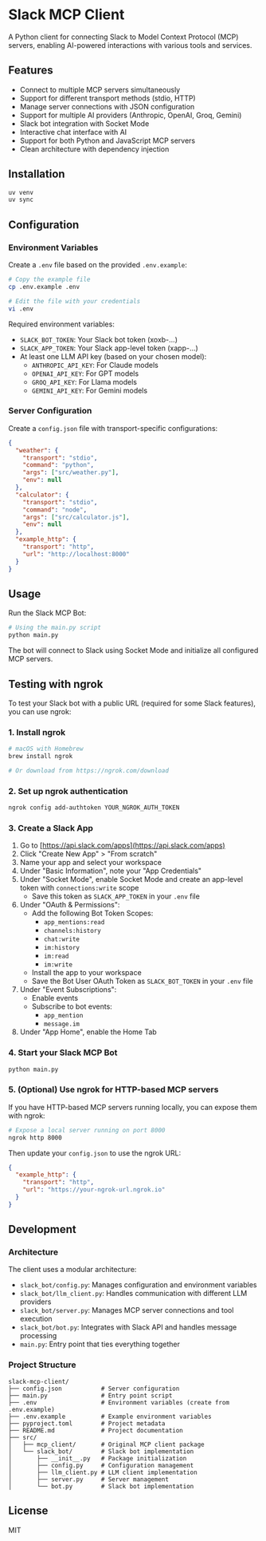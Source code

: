 # Slack MCP Client

A Python client for connecting Slack to Model Context Protocol (MCP) servers, enabling AI-powered interactions with various tools and services.

## Features

- Connect to multiple MCP servers simultaneously
- Support for different transport methods (stdio, HTTP)
- Manage server connections with JSON configuration
- Support for multiple AI providers (Anthropic, OpenAI, Groq, Gemini)
- Slack bot integration with Socket Mode
- Interactive chat interface with AI
- Support for both Python and JavaScript MCP servers
- Clean architecture with dependency injection

## Installation

```bash
uv venv
uv sync
```

## Configuration

### Environment Variables

Create a `.env` file based on the provided `.env.example`:

```bash
# Copy the example file
cp .env.example .env

# Edit the file with your credentials
vi .env
```

Required environment variables:

- `SLACK_BOT_TOKEN`: Your Slack bot token (xoxb-...)
- `SLACK_APP_TOKEN`: Your Slack app-level token (xapp-...)
- At least one LLM API key (based on your chosen model):
  - `ANTHROPIC_API_KEY`: For Claude models
  - `OPENAI_API_KEY`: For GPT models
  - `GROQ_API_KEY`: For Llama models
  - `GEMINI_API_KEY`: For Gemini models

### Server Configuration

Create a `config.json` file with transport-specific configurations:

```json
{
  "weather": {
    "transport": "stdio",
    "command": "python",
    "args": ["src/weather.py"],
    "env": null
  },
  "calculator": {
    "transport": "stdio",
    "command": "node",
    "args": ["src/calculator.js"],
    "env": null
  },
  "example_http": {
    "transport": "http",
    "url": "http://localhost:8000"
  }
}
```

## Usage

Run the Slack MCP Bot:

```bash
# Using the main.py script
python main.py
```

The bot will connect to Slack using Socket Mode and initialize all configured MCP servers.

## Testing with ngrok

To test your Slack bot with a public URL (required for some Slack features), you can use ngrok:

### 1. Install ngrok

```bash
# macOS with Homebrew
brew install ngrok

# Or download from https://ngrok.com/download
```

### 2. Set up ngrok authentication

```bash
ngrok config add-authtoken YOUR_NGROK_AUTH_TOKEN
```

### 3. Create a Slack App

1. Go to [https://api.slack.com/apps](https://api.slack.com/apps)
2. Click "Create New App" > "From scratch"
3. Name your app and select your workspace
4. Under "Basic Information", note your "App Credentials"
5. Under "Socket Mode", enable Socket Mode and create an app-level token with `connections:write` scope
   - Save this token as `SLACK_APP_TOKEN` in your `.env` file
6. Under "OAuth & Permissions":
   - Add the following Bot Token Scopes:
     - `app_mentions:read`
     - `channels:history`
     - `chat:write`
     - `im:history`
     - `im:read`
     - `im:write`
   - Install the app to your workspace
   - Save the Bot User OAuth Token as `SLACK_BOT_TOKEN` in your `.env` file
7. Under "Event Subscriptions":
   - Enable events
   - Subscribe to bot events:
     - `app_mention`
     - `message.im`
8. Under "App Home", enable the Home Tab

### 4. Start your Slack MCP Bot

```bash
python main.py
```

### 5. (Optional) Use ngrok for HTTP-based MCP servers

If you have HTTP-based MCP servers running locally, you can expose them with ngrok:

```bash
# Expose a local server running on port 8000
ngrok http 8000
```

Then update your `config.json` to use the ngrok URL:

```json
{
  "example_http": {
    "transport": "http",
    "url": "https://your-ngrok-url.ngrok.io"
  }
}
```

## Development

### Architecture

The client uses a modular architecture:

- `slack_bot/config.py`: Manages configuration and environment variables
- `slack_bot/llm_client.py`: Handles communication with different LLM providers
- `slack_bot/server.py`: Manages MCP server connections and tool execution
- `slack_bot/bot.py`: Integrates with Slack API and handles message processing
- `main.py`: Entry point that ties everything together

### Project Structure

```
slack-mcp-client/
├── config.json           # Server configuration
├── main.py               # Entry point script
├── .env                  # Environment variables (create from .env.example)
├── .env.example          # Example environment variables
├── pyproject.toml        # Project metadata
├── README.md             # Project documentation
├── src/
│   ├── mcp_client/       # Original MCP client package
│   └── slack_bot/        # Slack bot implementation
│       ├── __init__.py   # Package initialization
│       ├── config.py     # Configuration management
│       ├── llm_client.py # LLM client implementation
│       ├── server.py     # Server management
│       └── bot.py        # Slack bot implementation
```

## License

MIT
